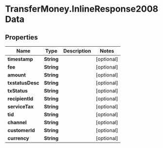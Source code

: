 # TransferMoney.InlineResponse2008Data

## Properties
Name | Type | Description | Notes
------------ | ------------- | ------------- | -------------
**timestamp** | **String** |  | [optional] 
**fee** | **String** |  | [optional] 
**amount** | **String** |  | [optional] 
**txstatusDesc** | **String** |  | [optional] 
**txStatus** | **String** |  | [optional] 
**recipientId** | **String** |  | [optional] 
**serviceTax** | **String** |  | [optional] 
**tid** | **String** |  | [optional] 
**channel** | **String** |  | [optional] 
**customerId** | **String** |  | [optional] 
**currency** | **String** |  | [optional] 


